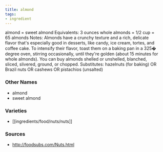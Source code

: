 ```yaml
---
title: almond
tags:
- ingredient
---
```

almond = sweet almond Equivalents: 3 ounces whole almonds = 1/2 cup = 65 almonds Notes: Almonds have a crunchy texture and a rich, delicate flavor that's especially good in desserts, like candy, ice cream, tortes, and coffee cake. To intensify their flavor, toast them on a baking pan in a 325� degree oven, stirring occasionally, until they're golden (about 15 minutes for whole almonds). You can buy almonds shelled or unshelled, blanched, sliced, slivered, ground, or chopped. Substitutes: hazelnuts (for baking) OR Brazil nuts OR cashews OR pistachios (unsalted)

### Other Names

* almond
* sweet almond

### Varieties

* [[ingredients/food/nuts/nuts]]

### Sources
* http://foodsubs.com/Nuts.html
